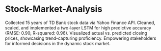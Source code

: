 # Stock-Market-Analysis
Collected 15 years of TD Bank stock data via Yahoo Finance API. Cleaned, scaled, and implemented a two-layer LSTM for high predictive accuracy (RMSE: 0.90, R-squared: 0.96). Visualized actual vs. predicted closing prices, showcasing trend-capturing proficiency. Empowering stakeholders for informed decisions in the dynamic stock market.
